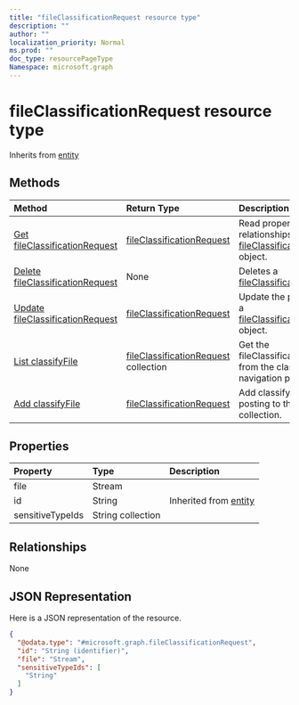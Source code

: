 ```yaml
---
title: "fileClassificationRequest resource type"
description: ""
author: ""
localization_priority: Normal
ms.prod: ""
doc_type: resourcePageType
Namespace: microsoft.graph
---
```



# fileClassificationRequest resource type




Inherits from [entity](../resources/entity.md)

## Methods
|Method|Return Type|Description|
|:---|:---|:---|
|[Get fileClassificationRequest](../api/fileclassificationrequest-get.md)|[fileClassificationRequest](../resources/fileClassificationRequest.md)|Read properties and relationships of the [fileClassificationRequest](../resources/fileclassificationrequest.md) object.|
|[Delete fileClassificationRequest](../api/fileclassificationrequest-delete.md)|None|Deletes a [fileClassificationRequest](../resources/fileclassificationrequest.md).|
|[Update fileClassificationRequest](../api/fileclassificationrequest-update.md)|[fileClassificationRequest](../resources/fileClassificationRequest.md)|Update the properties of a [fileClassificationRequest](../resources/fileclassificationrequest.md) object.|
|[List classifyFile](../api/dataclassificationservice-list-classifyfile.md)|[fileClassificationRequest](../resources/fileClassificationRequest.md) collection|Get the fileClassificationRequests from the classifyFile navigation property.|
|[Add classifyFile](../api/dataclassificationservice-post-classifyfile.md)|[fileClassificationRequest](../resources/fileClassificationRequest.md)|Add classifyFile by posting to the classifyFile collection.|

## Properties
|Property|Type|Description|
|:---|:---|:---|
|file|Stream||
|id|String| Inherited from [entity](../resources/entity.md)|
|sensitiveTypeIds|String collection||

## Relationships
None

## JSON Representation
Here is a JSON representation of the resource.
<!-- {
  "blockType": "resource",
  "keyProperty": "id",
  "@odata.type": "microsoft.graph.fileClassificationRequest",
  "baseType": "microsoft.graph.entity",
  "openType": false
}
-->
``` json
{
  "@odata.type": "#microsoft.graph.fileClassificationRequest",
  "id": "String (identifier)",
  "file": "Stream",
  "sensitiveTypeIds": [
    "String"
  ]
}
```

